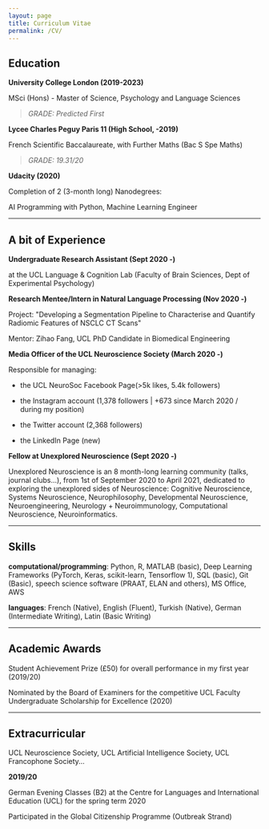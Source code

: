 ```yaml
---
layout: page
title: Curriculum Vitae
permalink: /CV/
---
```



## Education

**University College London (2019-2023)**

MSci (Hons) - Master of Science, Psychology and Language Sciences

> *GRADE: Predicted First*

**Lycee Charles Peguy Paris 11 (High School, -2019)**

French Scientific Baccalaureate, with Further Maths (Bac S Spe Maths)

> *GRADE: 19.31/20*

**Udacity (2020)**

Completion of 2 (3-month long) Nanodegrees:

AI Programming with Python, Machine Learning Engineer

---
## A bit of Experience

**Undergraduate Research Assistant (Sept 2020 -)**

at the UCL Language & Cognition Lab (Faculty of Brain Sciences, Dept of Experimental Psychology)


**Research Mentee/Intern in Natural Language Processing (Nov 2020 -)**

Project: "Developing a Segmentation Pipeline to Characterise and Quantify Radiomic Features of NSCLC CT Scans"

Mentor: Zihao Fang, UCL PhD Candidate in Biomedical Engineering


**Media Officer of the UCL Neuroscience Society (March 2020 -)**

Responsible for managing:

- the UCL NeuroSoc Facebook Page(>5k likes, 5.4k followers)

- the Instagram account (1,378 followers | +673 since March 2020 / during my position)

- the Twitter account (2,368 followers)

- the LinkedIn Page (new)


**Fellow at Unexplored Neuroscience (Sept 2020 -)**

Unexplored Neuroscience is an 8 month-long learning community (talks, journal clubs...), from 1st of September 2020 to April 2021, dedicated to exploring the unexplored sides of Neuroscience: Cognitive Neuroscience, Systems Neuroscience, Neurophilosophy, Developmental Neuroscience, Neuroengineering, Neurology + Neuroimmunology, Computational Neuroscience, Neuroinformatics.

---
## Skills
**computational/programming**: Python, R, MATLAB (basic), Deep Learning Frameworks (PyTorch, Keras, scikit-learn, Tensorflow 1), SQL (basic), Git (Basic), speech science software (PRAAT, ELAN and others), MS Office, AWS

**languages**: French (Native), English (Fluent), Turkish (Native), German (Intermediate Writing), Latin (Basic Writing)

---
## Academic Awards

Student Achievement Prize (£50) for overall performance in my first year (2019/20)

Nominated by the Board of Examiners for the competitive UCL Faculty Undergraduate Scholarship for Excellence (2020)

---
## Extracurricular


UCL Neuroscience Society, UCL Artificial Intelligence Society, UCL Francophone Society...

**2019/20**

German Evening Classes (B2) at the Centre for Languages and International Education (UCL) for the spring term 2020

Participated in the Global Citizenship Programme (Outbreak Strand) 
